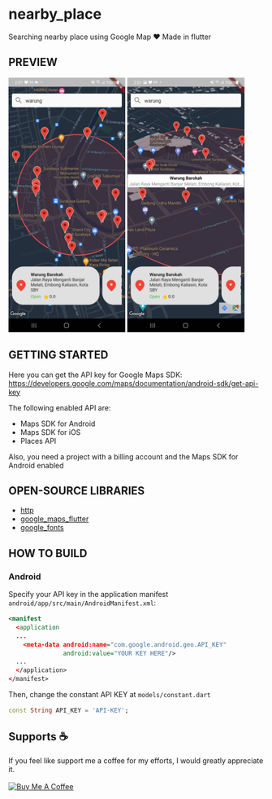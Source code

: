 # nearby_place
Searching nearby place using Google Map ❤️ Made in flutter

## PREVIEW
<img src="screenshots/ss1.jpg" height="500em" /> <img src="screenshots/ss2.jpg" height="500em" />

## GETTING STARTED
Here you can get the API key for Google Maps SDK:
https://developers.google.com/maps/documentation/android-sdk/get-api-key

The following enabled API are:
  - Maps SDK for Android
  - Maps SDK for iOS
  - Places API

Also, you need a project with a billing account and the Maps SDK for Android enabled

## OPEN-SOURCE LIBRARIES
- [http](https://pub.dev/packages/http)
- [google_maps_flutter](https://pub.dev/packages/google_maps_flutter)
- [google_fonts](https://pub.dev/packages/google_fonts)

## HOW TO BUILD

### Android
Specify your API key in the application manifest `android/app/src/main/AndroidManifest.xml`:
```xml
<manifest
  <application
  ...
    <meta-data android:name="com.google.android.geo.API_KEY"
               android:value="YOUR KEY HERE"/>
  ...
  </application>
</manifest>

```

Then, change the constant API KEY at `models/constant.dart`
```dart
const String API_KEY = 'API-KEY';
```

## Supports :coffee:
If you feel like support me a coffee for my efforts, I would greatly appreciate it. <br><br>
<a href="https://www.buymeacoffee.com/radikz" target="_blank"><img src="https://www.buymeacoffee.com/assets/img/custom_images/orange_img.png" alt="Buy Me A Coffee" style="height: auto !important;width: auto !important;" ></a>



